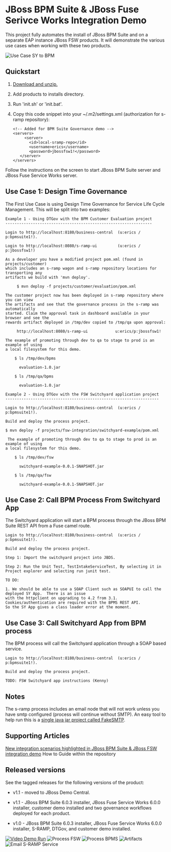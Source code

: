 JBoss BPM Suite & JBoss Fuse Serivce Works Integration Demo
===========================================================
This project fully automates the install of JBoss BPM Suite and on a separate EAP instance JBoss FSW products. It will demonstrate
the various use cases when working with these two products.

![Use Case SY to BPM](https://github.com/jbossdemocentral/bpms-fsw-integration-demo/blob/master/docs/demo-images/fsw-bpms-integration-2.png?raw=true)

Quickstart
----------

1. [Download and unzip.](https://github.com/jbossdemocentral/bpms-fsw-integration-demo/archive/master.zip)

2. Add products to installs directory.

3. Run 'init.sh' or 'init.bat'.

4. Copy this code snippet into your ~/.m2/settings.xml (authorization for s-ramp repository):

   ```
   <!-- Added for BPM Suite Governance demo -->
   <servers>
   		<server>
          <id>local-sramp-repo</id>
          <username>erics</username>
          <password>jbossfsw1!</password>
      </server>
   </servers>
   ```

Follow the instructions on the screen to start JBoss BPM Suite server and JBoss Fuse Service Works server.


Use Case 1: Design Time Governance  
----------------------------------

The First Use Case is using Design Time Governance for Service Life Cycle Management. This will be split into two examples:  

   ```
   Example 1 - Using DTGov with the BPM Customer Evaluation project  
   ----------------------------------------------------------------

   Login to http://localhost:8180/business-central  (u:erics / p:bpmsuite1!).

   Login to http://localhost:8080/s-ramp-ui         (u:erics / p:jbossfsw1!)

   As a developer you have a modified project pom.xml (found in projects/customer)
   which includes an s-ramp wagon and s-ramp repository locations for transporting any
   artifacts we build with 'mvn deploy'.

        $ mvn deploy -f projects/customer/evaluation/pom.xml

   The customer project now has been deployed in s-ramp repository where you can view
   the artifacts and see that the governance process in the s-ramp was automatically
   started. Claim the approval task in dashboard available in your browser and see the
   rewards artifact deployed in /tmp/dev copied to /tmp/qa upon approval:

        http://localhost:8080/s-ramp-ui            u:erics/p:jbossfsw1!       

   The example of promoting through dev to qa to stage to prod is an example of using
   a local filesystem for this demo.

       $ ls /tmp/dev/bpms

         evaluation-1.0.jar
       
       $ ls /tmp/qa/bpms

         evaluation-1.0.jar
   ```

   ```
   Example 2 - Using DTGov with the FSW Switchyard application project  
   -------------------------------------------------------------------
 
   Login to http://localhost:8180/business-central  (u:erics / p:bpmsuite1!).

   Build and deploy the process project.

   $ mvn deploy -f projects/fsw-integration/switchyard-example/pom.xml
   
    The example of promoting through dev to qa to stage to prod is an example of using
   a local filesystem for this demo.

       $ ls /tmp/dev/fsw

         switchyard-example-0.0.1-SNAPSHOT.jar
       
       $ ls /tmp/qa/fsw

         switchyard-example-0.0.1-SNAPSHOT.jar
   ```


Use Case 2: Call BPM Process From Switchyard App
------------------------------------------------
The Switchyard application will start a BPM process through the JBoss BPM Suite REST API from a Fuse camel route.
  
   ```
   Login to http://localhost:8180/business-central  (u:erics / p:bpmsuite1!).

   Build and deploy the process project.

   Step 1: Import the switchyard project into JBDS.
   
   Step 2: Run the Unit Test, TestIntakeServiceTest, By selecting it in Project explorer and selecting run junit test.
   
   TO DO: 
   
   1. We should be able to use a SOAP Client such as SOAPUI to call the deployed SY App.  There is an issue  
   with the httpclient on upgrading to 4.2 from 3.1.  Cookies/authentication are required with the BPMS REST API.  
   So the SY App gives a class loader error at the moment.  
   ```

Use Case 3: Call Switchyard App from BPM process
------------------------------------------------
The BPM process will call the Switchyard application through a SOAP based service.
  
   ```
   Login to http://localhost:8180/business-central  (u:erics / p:bpmsuite1!).

   Build and deploy the process project.

   TODO: FSW Switchyard app instructions (Kenny) 
   ```


Notes
-----
The s-ramp process includes an email node that will not work unless you have smtp configured (process will continue without SMTP). 
An easy tool to help run this is a [single java jar project called FakeSMTP](http://nilhcem.github.io/FakeSMTP).


Supporting Articles
-------------------
[New integration scenarios highlighted in JBoss BPM Suite & JBoss FSW integration demo](http://www.schabell.org/2014/08/new-integration-scenarios-bpmsuite-fsw-demo.html)
How to Guide within the repository  

Released versions
-----------------

See the tagged releases for the following versions of the product:

- v1.1 - moved to JBoss Demo Central.

- v1.1 - JBoss BPM Suite 6.0.3 installer, JBoss Fuse Service Works 6.0.0 installer, customer demo installed and two governance
	workflows deployed for each product.

- v1.0 - JBoss BPM Suite 6.0.3 installer, JBoss Fuse Service Works 6.0.0 installer, S-RAMP, DTGov, and customer demo installed.


[![Video Demo Run](https://github.com/jbossdemocentral/bpms-fsw-integration-demo/blob/master/docs/demo-images/video-demo-run.png?raw=true)](http://vimeo.com/ericschabell/bpms-fsw-integration-demo-installation-governance)
![Process FSW](https://github.com/jbossdemocentral/bpms-fsw-integration-demo/blob/master/docs/demo-images/dtgov-process-fsw.png?raw=true)
![Process BPMS](https://github.com/jbossdemocentral/bpms-fsw-integration-demo/blob/master/docs/demo-images/dtgov-process-bpms.png?raw=true)
![Artifacts](https://github.com/jbossdemocentral/bpms-fsw-integration-demo/blob/master/docs/demo-images/sramp-artifacts.png?raw=true)
![Email S-RAMP Service](https://github.com/jbossdemocentral/bpms-fsw-integration-demo/blob/master/docs/demo-images/sramp-email-notify.png?raw=true)

